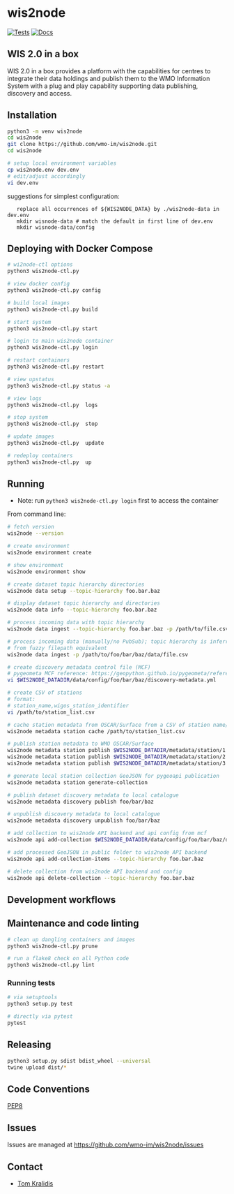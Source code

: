 # wis2node

[![Tests](https://github.com/wmo-im/wis2node/workflows/tests%20%E2%9A%99%EF%B8%8F/badge.svg)](https://github.com/wmo-im/wis2node/actions/workflows/tests.yml)
[![Docs](https://github.com/wmo-im/wis2node/workflows/docs/badge.svg)](https://github.com/wmo-im/wis2node/actions/workflows/docs.yml)

## WIS 2.0 in a box

WIS 2.0 in a box provides a platform with the capabilities for centres to
integrate their data holdings and publish them to the WMO Information System
with a plug and play capability supporting data publishing, discovery
and access.

## Installation

```bash
python3 -m venv wis2node
cd wis2node
git clone https://github.com/wmo-im/wis2node.git
cd wis2node

# setup local environment variables
cp wis2node.env dev.env
# edit/adjust accordingly
vi dev.env
```

suggestions for simplest configuration:

```
   replace all occurrences of ${WIS2NODE_DATA} by ./wis2node-data in dev.env
   mkdir wisnode-data # match the default in first line of dev.env
   mkdir wisnode-data/config

```
## Deploying with Docker Compose

```bash
# wi2node-ctl options
python3 wis2node-ctl.py

# view docker config
python3 wis2node-ctl.py config

# build local images
python3 wis2node-ctl.py build

# start system
python3 wis2node-ctl.py start

# login to main wis2node container
python3 wis2node-ctl.py login

# restart containers
python3 wis2node-ctl.py restart

# view upstatus
python3 wis2node-ctl.py status -a

# view logs
python3 wis2node-ctl.py  logs

# stop system
python3 wis2node-ctl.py  stop

# update images
python3 wis2node-ctl.py  update

# redeploy containers
python3 wis2node-ctl.py  up
```

## Running

- Note: run `python3 wis2node-ctl.py login` first to access the container

From command line:

```bash
# fetch version
wis2node --version

# create environment
wis2node environment create

# show environment
wis2node environment show

# create dataset topic hierarchy directories
wis2node data setup --topic-hierarchy foo.bar.baz

# display dataset topic hierarchy and directories
wis2node data info --topic-hierarchy foo.bar.baz

# process incoming data with topic hierarchy
wis2node data ingest --topic-hierarchy foo.bar.baz -p /path/to/file.csv

# process incoming data (manually/no PubSub); topic hierarchy is inferred
# from fuzzy filepath equivalent
wis2node data ingest -p /path/to/foo/bar/baz/data/file.csv

# create discovery metadata control file (MCF)
# pygeometa MCF reference: https://geopython.github.io/pygeometa/reference/mcf
vi $WIS2NODE_DATADIR/data/config/foo/bar/baz/discovery-metadata.yml

# create CSV of stations
# format:
# station_name,wigos_station_identifier
vi /path/to/station_list.csv

# cache station metadata from OSCAR/Surface from a CSV of station name/WSI records
wis2node metadata station cache /path/to/station_list.csv

# publish station metadata to WMO OSCAR/Surface
wis2node metadata station publish $WIS2NODE_DATADIR/metadata/station/1.yml
wis2node metadata station publish $WIS2NODE_DATADIR/metadata/station/2.yml
wis2node metadata station publish $WIS2NODE_DATADIR/metadata/station/3.yml

# generate local station collection GeoJSON for pygeoapi publication
wis2node metadata station generate-collection

# publish dataset discovery metadata to local catalogue
wis2node metadata discovery publish foo/bar/baz

# unpublish discovery metadata to local catalogue
wis2node metadata discovery unpublish foo/bar/baz

# add collection to wis2node API backend and api config from mcf
wis2node api add-collection $WIS2NODE_DATADIR/data/config/foo/bar/baz/discovery-metadata.yml --topic-hierarchy foo.bar.baz

# add processed GeoJSON in public folder to wis2node API backend
wis2node api add-collection-items --topic-hierarchy foo.bar.baz

# delete collection from wis2node API backend and config
wis2node api delete-collection --topic-hierarchy foo.bar.baz
```

## Development workflows

## Maintenance and code linting

```bash
# clean up dangling containers and images
python3 wis2node-ctl.py prune

# run a flake8 check on all Python code
python3 wis2node-ctl.py lint
```

### Running tests

```bash
# via setuptools
python3 setup.py test

# directly via pytest
pytest
```

## Releasing

```bash
python3 setup.py sdist bdist_wheel --universal
twine upload dist/*
```

## Code Conventions

[PEP8](https://www.python.org/dev/peps/pep-0008)

## Issues

Issues are managed at https://github.com/wmo-im/wis2node/issues

## Contact

* [Tom Kralidis](https://github.com/tomkralidis)
